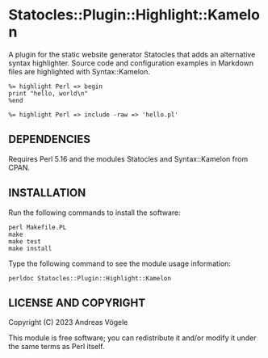 # Statocles::Plugin::Highlight::Kamelon

A plugin for the static website generator Statocles that adds an alternative
syntax highlighter.  Source code and configuration examples in Markdown files
are highlighted with Syntax::Kamelon.

    %= highlight Perl => begin
    print "hello, world\n"
    %end

    %= highlight Perl => include -raw => 'hello.pl'

## DEPENDENCIES

Requires Perl 5.16 and the modules Statocles and Syntax::Kamelon from CPAN.

## INSTALLATION

Run the following commands to install the software:

    perl Makefile.PL
    make
    make test
    make install

Type the following command to see the module usage information:

    perldoc Statocles::Plugin::Highlight::Kamelon

## LICENSE AND COPYRIGHT

Copyright (C) 2023 Andreas Vögele

This module is free software; you can redistribute it and/or modify it under
the same terms as Perl itself.
